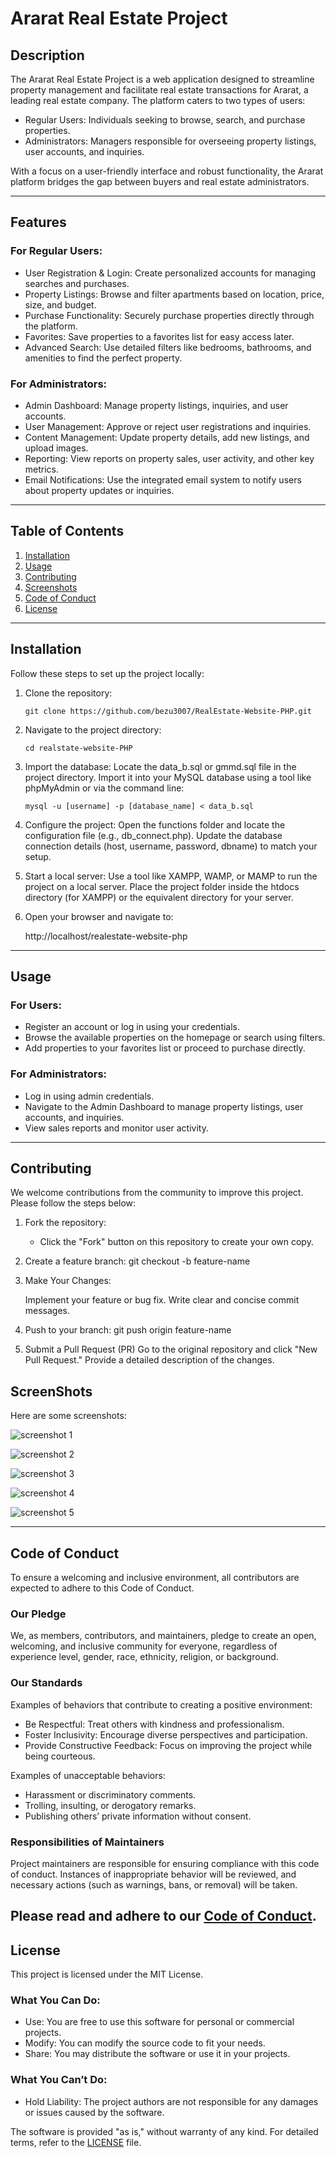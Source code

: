 # Ararat Real Estate Project

## Description
The Ararat Real Estate Project is a web application designed to streamline property management and facilitate real estate transactions for Ararat, a leading real estate company. The platform caters to two types of users:
- Regular Users: Individuals seeking to browse, search, and purchase properties.
- Administrators: Managers responsible for overseeing property listings, user accounts, and inquiries.

With a focus on a user-friendly interface and robust functionality, the Ararat platform bridges the gap between buyers and real estate administrators.

---

## Features

### For Regular Users:
- User Registration & Login: Create personalized accounts for managing searches and purchases.
- Property Listings: Browse and filter apartments based on location, price, size, and budget.
- Purchase Functionality: Securely purchase properties directly through the platform.
- Favorites: Save properties to a favorites list for easy access later.
- Advanced Search: Use detailed filters like bedrooms, bathrooms, and amenities to find the perfect property.

### For Administrators:
- Admin Dashboard: Manage property listings, inquiries, and user accounts.
- User Management: Approve or reject user registrations and inquiries.
- Content Management: Update property details, add new listings, and upload images.
- Reporting: View reports on property sales, user activity, and other key metrics.
- Email Notifications: Use the integrated email system to notify users about property updates or inquiries.

---

## Table of Contents
1. [Installation](#installation)
2. [Usage](#usage)
3. [Contributing](#contributing)
4. [Screenshots](#screenshots)
5. [Code of Conduct](#code-of-conduct)
6. [License](#license)

---

## Installation

Follow these steps to set up the project locally:

1. Clone the repository:
   ```
   git clone https://github.com/bezu3007/RealEstate-Website-PHP.git
   ```   

3. Navigate to the project directory:
    ```
    cd realstate-website-PHP
    ```
4. Import the database:
    Locate the data_b.sql or gmmd.sql file in the project directory.
    Import it into your MySQL database using a tool like phpMyAdmin or via the command line:
    ```
    mysql -u [username] -p [database_name] < data_b.sql
    ```
5. Configure the project:
    Open the functions folder and locate the configuration file (e.g., db_connect.php).
    Update the database connection details (host, username, password, dbname) to match your setup.
6. Start a local server:
    Use a tool like XAMPP, WAMP, or MAMP to run the project on a local server.
    Place the project folder inside the htdocs directory (for XAMPP) or the equivalent directory for your server.
7.  Open your browser and navigate to:
    
    http://localhost/realestate-website-php
    

---

## Usage

### For Users:
- Register an account or log in using your credentials.
- Browse the available properties on the homepage or search using filters.
- Add properties to your favorites list or proceed to purchase directly.

### For Administrators:
- Log in using admin credentials.
- Navigate to the Admin Dashboard to manage property listings, user accounts, and inquiries.
- View sales reports and monitor user activity.

---

## Contributing

We welcome contributions from the community to improve this project. Please follow the steps below:

1. Fork the repository:
   - Click the "Fork" button on this repository to create your own copy.

2. Create a feature branch:
      git checkout -b feature-name
    
3. Make Your Changes:

    Implement your feature or bug fix.
    Write clear and concise commit messages.
4. Push to your branch:
        git push origin feature-name
    
5. Submit a Pull Request (PR)
    Go to the original repository and click "New Pull Request."
    Provide a detailed description of the changes.


## ScreenShots
Here are some screenshots:

![screenshot 1](images/photo_2024-12-29_21-43-33.jpg)

![screenshot 2](images/photo_2024-12-29_21-45-27.jpg)

![screenshot 3](images/photo_2024-12-29_21-46-36.jpg)

![screenshot 4](images/photo_2024-12-29_21-46-55.jpg)

![screenshot 5](images/photo_2024-12-29_21-47-01.jpg)

---

## Code of Conduct

To ensure a welcoming and inclusive environment, all contributors are expected to adhere to this Code of Conduct.
### Our Pledge
We, as members, contributors, and maintainers, pledge to create an open, welcoming, and inclusive community for everyone, regardless of experience level, gender, race, ethnicity, religion, or background.

### Our Standards
Examples of behaviors that contribute to creating a positive environment:
- Be Respectful: Treat others with kindness and professionalism.
- Foster Inclusivity: Encourage diverse perspectives and participation.
- Provide Constructive Feedback: Focus on improving the project while being courteous.

Examples of unacceptable behaviors:
- Harassment or discriminatory comments.
- Trolling, insulting, or derogatory remarks.
- Publishing others’ private information without consent.

### Responsibilities of Maintainers
Project maintainers are responsible for ensuring compliance with this code of conduct. Instances of inappropriate behavior will be reviewed, and necessary actions (such as warnings, bans, or removal) will be taken.

Please read and adhere to our [Code of Conduct](CODE_OF_CONDUCT.md).
---


## License

This project is licensed under the MIT License.

### What You Can Do:
- Use: You are free to use this software for personal or commercial projects.
- Modify: You can modify the source code to fit your needs.
- Share: You may distribute the software or use it in your projects.

### What You Can’t Do:
- Hold Liability: The project authors are not responsible for any damages or issues caused by the software.

The software is provided "as is," without warranty of any kind. For detailed terms, refer to the [LICENSE](./LICENSE) file.
